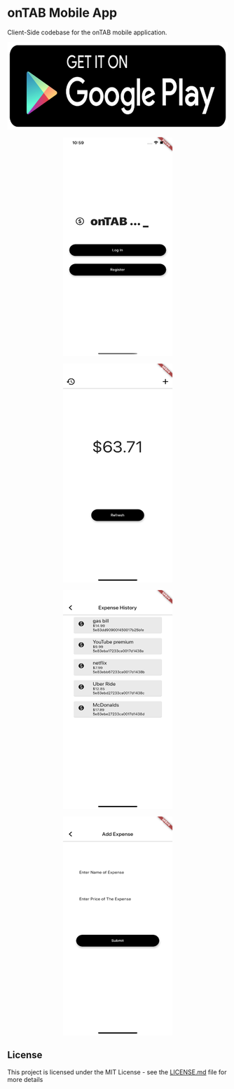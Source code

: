 # onTAB Mobile App

Client-Side codebase for the onTAB mobile application.


<p align="center">
  <a href="https://play.google.com/store/apps/details?id=io.github.nayalash.on_tab"><img src="https://github.com/Nayalash/Nutralytics/blob/master/docs/gp.png" width = "1000" height= "200"/> </a>
</p>


<p float="left">
  <p align="center">
    <img src="https://github.com/Nayalash/onTAB-client/blob/master/images/Simulator%20Screen%20Shot%20-%20iPhone%2011%20Pro%20Max%20-%202020-03-31%20at%2022.59.08.png" width="250" height="500"/>
  </p>

  <p align="center">
    <img src="https://github.com/Nayalash/onTAB-client/blob/master/images/Simulator%20Screen%20Shot%20-%20iPhone%2011%20Pro%20Max%20-%202020-03-31%20at%2022.59.27.png" width="250" height="500"/>
  </p>

  <p align="center">
    <img src="https://github.com/Nayalash/onTAB-client/blob/master/images/Simulator%20Screen%20Shot%20-%20iPhone%2011%20Pro%20Max%20-%202020-03-31%20at%2023.02.06.png" width="250" height="500"/>
  </p>


  <p align="center">
    <img src="https://github.com/Nayalash/onTAB-client/blob/master/images/Simulator%20Screen%20Shot%20-%20iPhone%2011%20Pro%20Max%20-%202020-03-31%20at%2023.02.09.png" width="250" height="500"/>
  </p>
</p>

## License

This project is licensed under the MIT License - see the [LICENSE.md](https://github.com/Nayalash/onTAB-client/blob/master/LICENSE) file for more details
